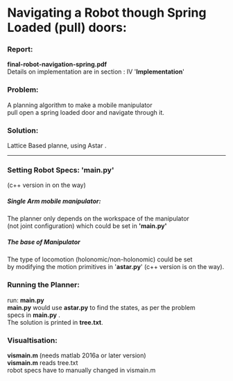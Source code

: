 # Navigating a Robot though Spring Loaded (pull) doors:

<h3>Report: </h3><b>final-robot-navigation-spring.pdf </b><br>
Details on implementation are in section : IV '<b>Implementation</b>'

<h3>Problem:</h3>
A planning algorithm to make a mobile manipulator
<br>pull open a spring loaded door and navigate through it. 

<h3>Solution:</h3> Lattice Based planne, using Astar .
<hr>
<h3>Setting Robot Specs: 'main.py'</h3> (c++ version in on the way)
<h5>Single Arm mobile manipulator: </h5>
The planner only depends on the workspace of the manipulator 
<br>(not joint configuration) which could be set in <b>'main.py'</b>
<h5> The base of Manipulator</h5>
The type of locomotion (holonomic/non-holonomic) could be set
<br>by modifying the motion primitives in '<b>astar.py</b>' (c++ version is on the way).

<h3>Running the Planner: </h3>
run:  <b>main.py</b><br><b>main.py</b> would use <b>astar.py</b> to find the states, as per the problem
<br>specs in <b>main.py</b> . 
<br>The solution is printed in <b>tree.txt</b>.

<h3>Visualtisation:</h3> <b>vismain.m </b>(needs matlab 2016a or later version)
<br><b>vismain.m</b> reads tree.txt
<br>robot specs have to manually changed in vismain.m


